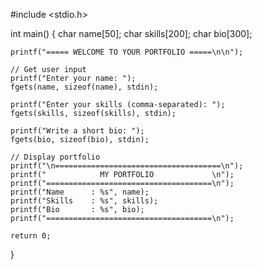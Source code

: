 #include <stdio.h>

int main() {
    char name[50];
    char skills[200];
    char bio[300];

    printf("===== WELCOME TO YOUR PORTFOLIO =====\n\n");

    // Get user input
    printf("Enter your name: ");
    fgets(name, sizeof(name), stdin);

    printf("Enter your skills (comma-separated): ");
    fgets(skills, sizeof(skills), stdin);

    printf("Write a short bio: ");
    fgets(bio, sizeof(bio), stdin);

    // Display portfolio
    printf("\n=====================================\n");
    printf("            MY PORTFOLIO             \n");
    printf("=====================================\n");
    printf("Name      : %s", name);
    printf("Skills    : %s", skills);
    printf("Bio       : %s", bio);
    printf("=====================================\n");

    return 0;
}


